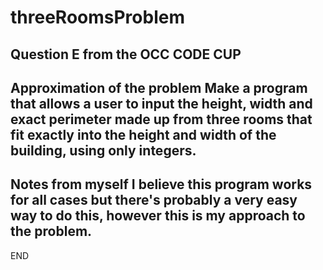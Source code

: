 # threeRoomsProblem
Question E from the OCC CODE CUP
---------------------------------------------------------------------------------------------
Approximation of the problem
Make a program that allows a user to input the height, width and exact perimeter
made up from three rooms that fit exactly into the height and width of the building,
using only integers.
---------------------------------------------------------------------------------------------
Notes from myself
I believe this program works for all cases but there's probably a very easy way to do this, 
however this is my approach to the problem.
---------------------------------------------------------------------------------------------
END
